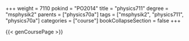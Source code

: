 +++
weight = 7110
pokind = "PO2014"
title = "physics711"
degree = "msphysik2"
parents = ["physics70a"]
tags = ["msphysik2", "physics711", "physics70a"]
categories = ["course"]
bookCollapseSection = false
+++

{{< genCoursePage >}}
